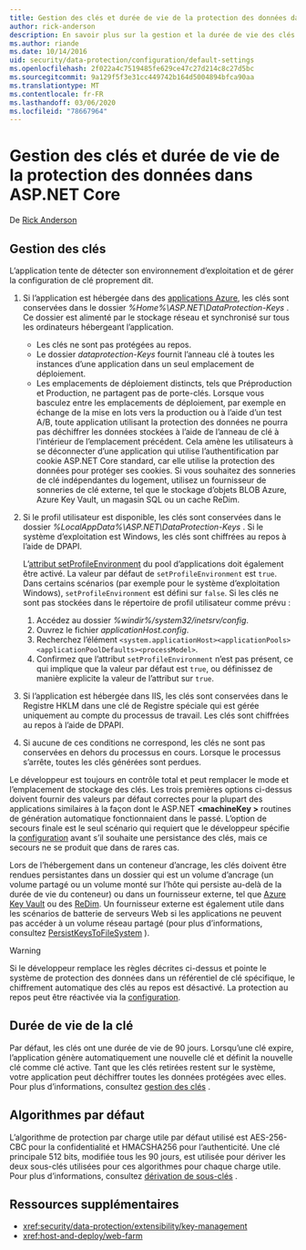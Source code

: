 ```yaml
---
title: Gestion des clés et durée de vie de la protection des données dans ASP.NET Core
author: rick-anderson
description: En savoir plus sur la gestion et la durée de vie des clés de protection des données dans ASP.NET Core.
ms.author: riande
ms.date: 10/14/2016
uid: security/data-protection/configuration/default-settings
ms.openlocfilehash: 2f022a4c7519485fe629ce47c27d214c8c27d5bc
ms.sourcegitcommit: 9a129f5f3e31cc449742b164d5004894bfca90aa
ms.translationtype: MT
ms.contentlocale: fr-FR
ms.lasthandoff: 03/06/2020
ms.locfileid: "78667964"
---
```

# <a name="data-protection-key-management-and-lifetime-in-aspnet-core"></a>Gestion des clés et durée de vie de la protection des données dans ASP.NET Core

De [Rick Anderson](https://twitter.com/RickAndMSFT)

## <a name="key-management"></a>Gestion des clés

L’application tente de détecter son environnement d’exploitation et de gérer la configuration de clé proprement dit.

1. Si l’application est hébergée dans des [applications Azure](https://azure.microsoft.com/services/app-service/), les clés sont conservées dans le dossier *%Home%\ASP.NET\DataProtection-Keys* . Ce dossier est alimenté par le stockage réseau et synchronisé sur tous les ordinateurs hébergeant l’application.
   * Les clés ne sont pas protégées au repos.
   * Le dossier *dataprotection-Keys* fournit l’anneau clé à toutes les instances d’une application dans un seul emplacement de déploiement.
   * Les emplacements de déploiement distincts, tels que Préproduction et Production, ne partagent pas de porte-clés. Lorsque vous basculez entre les emplacements de déploiement, par exemple en échange de la mise en lots vers la production ou à l’aide d’un test A/B, toute application utilisant la protection des données ne pourra pas déchiffrer les données stockées à l’aide de l’anneau de clé à l’intérieur de l’emplacement précédent. Cela amène les utilisateurs à se déconnecter d’une application qui utilise l’authentification par cookie ASP.NET Core standard, car elle utilise la protection des données pour protéger ses cookies. Si vous souhaitez des sonneries de clé indépendantes du logement, utilisez un fournisseur de sonneries de clé externe, tel que le stockage d’objets BLOB Azure, Azure Key Vault, un magasin SQL ou un cache ReDim.

1. Si le profil utilisateur est disponible, les clés sont conservées dans le dossier *%LocalAppData%\ASP.NET\DataProtection-Keys* . Si le système d’exploitation est Windows, les clés sont chiffrées au repos à l’aide de DPAPI.

   L’[attribut setProfileEnvironment](/iis/configuration/system.applicationhost/applicationpools/add/processmodel#configuration) du pool d’applications doit également être activé. La valeur par défaut de `setProfileEnvironment` est `true`. Dans certains scénarios (par exemple pour le système d’exploitation Windows), `setProfileEnvironment` est défini sur `false`. Si les clés ne sont pas stockées dans le répertoire de profil utilisateur comme prévu :

   1. Accédez au dossier *%windir%/system32/inetsrv/config*.
   1. Ouvrez le fichier *applicationHost.config*.
   1. Recherchez l’élément `<system.applicationHost><applicationPools><applicationPoolDefaults><processModel>`.
   1. Confirmez que l’attribut `setProfileEnvironment` n’est pas présent, ce qui implique que la valeur par défaut est `true`, ou définissez de manière explicite la valeur de l’attribut sur `true`.

1. Si l’application est hébergée dans IIS, les clés sont conservées dans le Registre HKLM dans une clé de Registre spéciale qui est gérée uniquement au compte du processus de travail. Les clés sont chiffrées au repos à l’aide de DPAPI.

1. Si aucune de ces conditions ne correspond, les clés ne sont pas conservées en dehors du processus en cours. Lorsque le processus s’arrête, toutes les clés générées sont perdues.

Le développeur est toujours en contrôle total et peut remplacer le mode et l’emplacement de stockage des clés. Les trois premières options ci-dessus doivent fournir des valeurs par défaut correctes pour la plupart des applications similaires à la façon dont le ASP.NET **\<machineKey >** routines de génération automatique fonctionnaient dans le passé. L’option de secours finale est le seul scénario qui requiert que le développeur spécifie la [configuration](xref:security/data-protection/configuration/overview) avant s’il souhaite une persistance des clés, mais ce secours ne se produit que dans de rares cas.

Lors de l’hébergement dans un conteneur d’ancrage, les clés doivent être rendues persistantes dans un dossier qui est un volume d’ancrage (un volume partagé ou un volume monté sur l’hôte qui persiste au-delà de la durée de vie du conteneur) ou dans un fournisseur externe, tel que [Azure Key Vault](https://azure.microsoft.com/services/key-vault/) ou des [ReDim](https://redis.io/). Un fournisseur externe est également utile dans les scénarios de batterie de serveurs Web si les applications ne peuvent pas accéder à un volume réseau partagé (pour plus d’informations, consultez [PersistKeysToFileSystem](xref:security/data-protection/configuration/overview#persistkeystofilesystem) ).

> [!WARNING]
> Si le développeur remplace les règles décrites ci-dessus et pointe le système de protection des données dans un référentiel de clé spécifique, le chiffrement automatique des clés au repos est désactivé. La protection au repos peut être réactivée via la [configuration](xref:security/data-protection/configuration/overview).

## <a name="key-lifetime"></a>Durée de vie de la clé

Par défaut, les clés ont une durée de vie de 90 jours. Lorsqu’une clé expire, l’application génère automatiquement une nouvelle clé et définit la nouvelle clé comme clé active. Tant que les clés retirées restent sur le système, votre application peut déchiffrer toutes les données protégées avec elles. Pour plus d’informations, consultez [gestion des clés](xref:security/data-protection/implementation/key-management#key-expiration-and-rolling) .

## <a name="default-algorithms"></a>Algorithmes par défaut

L’algorithme de protection par charge utile par défaut utilisé est AES-256-CBC pour la confidentialité et HMACSHA256 pour l’authenticité. Une clé principale 512 bits, modifiée tous les 90 jours, est utilisée pour dériver les deux sous-clés utilisées pour ces algorithmes pour chaque charge utile. Pour plus d’informations, consultez [dérivation de sous-clés](xref:security/data-protection/implementation/subkeyderivation#additional-authenticated-data-and-subkey-derivation) .

## <a name="additional-resources"></a>Ressources supplémentaires

* <xref:security/data-protection/extensibility/key-management>
* <xref:host-and-deploy/web-farm>
